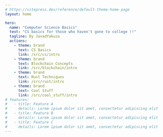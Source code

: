```yaml
---
# https://vitepress.dev/reference/default-theme-home-page
layout: home

hero:
  name: "Computer Science Basics"
  text: "CS basics for those who haven't gone to college !!"
  tagline: By JavadYakuza
  actions:
    - theme: brand
      text: CS Basics
      link: /src/cs/intro
    - theme: brand
      text: Blockchain Concepts
      link: /src/blockchain/intro
    - theme: brand
      text: Rust Techniques
      link: /src/rust/intro
    - theme: brand
      text: Cool Stuff
      link: /src/cool_stuff/intro
# features:
#   - title: Feature A
#     details: Lorem ipsum dolor sit amet, consectetur adipiscing elit
#   - title: Feature B
#     details: Lorem ipsum dolor sit amet, consectetur adipiscing elit
#   - title: Feature C
#     details: Lorem ipsum dolor sit amet, consectetur adipiscing elit
---
```




